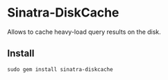 # Sinatra-DiskCache

Allows to cache heavy-load query results on the disk.

## Install

    sudo gem install sinatra-diskcache

